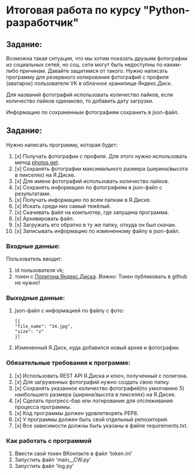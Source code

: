 # Итоговая работа по курсу "Python-разработчик"

## Задание:

Возможна такая ситуация, что мы хотим показать друзьям фотографии из социальных сетей, но соц. сети могут быть недоступны по каким-либо причинам. Давайте защитимся от такого. Нужно написать программу для резервного копирования фотографий с профиля (аватарок) пользователя VK в облачное хранилище Яндекс.Диск.

Для названий фотографий использовать количество лайков, если количество лайков одинаково, то добавить дату загрузки. 

Информацию по сохраненным фотографиям сохранить в json-файл. 

## Задание:
Нужно написать программу, которая будет:

1. [x] Получать фотографии с профиля. Для этого нужно использовать метод [photos.get](https://vk.com/dev/photos.get).
2. [x] Сохранять фотографии максимального размера (ширина/высота в пикселях) на Я.Диске.
3. [x] Для имени фотографий использовать количество лайков.
4. [x] Сохранять информацию по фотографиям в json-файл с результатами.
5. [x] Получать информацию по всем папкам в Я.Диске.
6. [x] Искать среди них самый тяжёлый.
7. [x] Скачивать файл на компьютер, где запущена программа.
8. [x] Архивировать файл.
9. [x] Загружать его обратно в ту же папку, откуда он был скачан.
10. [x] Записывать информацию по измененному файлу в json-файл.

### Входные данные:
Пользователь вводит:
1. id пользователя vk;
2. токен с [Полигона Яндекс.Диска](https://yandex.ru/dev/disk/poligon/).
*Важно:* Токен публиковать в github не нужно!

### Выходные данные:
1. json-файл с информацией по файлу с фото:
    ```
    [{
    "file_name": "34.jpg",
    "size": "z"
    }]
    ```

2. Измененный Я.Диск, куда добавился новый архив и фотографии.​​

### Обязательные требования к программе:
1. [x] Использовать REST API Я.Диска и ключ, полученный с полигона.
2. [x] Для загруженных фотографий нужно создать свою папку.
3. [x] Сохранять указанное количество фотографий(по умолчанию 5) наибольшего размера (ширина/высота в пикселях) на Я.Диске.
4. [x] Сделать прогресс-бар или логирование для отслеживания процесса программы.
5. [x] Код программы должен удовлетворять PEP8.
6. [x] У программы должен быть свой отдельный репозиторий.
7. [x] Все зависимости должны быть указаны в файле requiremеnts.txt.​

### Как работать с программой
1. Ввести свой токен ВКонтакте в файл 'token.ini'
2. Запустить файл 'main__CW.py'
3. Запустить файл 'log.py'
